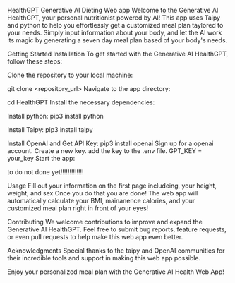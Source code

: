 HealthGPT 
Generative AI Dieting Web app
Welcome to the Generative AI HealthGPT, your personal nutritionist powered by AI! This app uses Taipy and python to help you effortlessly get a customized meal plan taylored to your needs. Simply input information about your body, and let the AI work its magic by generating a seven day meal plan based of your body's needs.

Getting Started
Installation
To get started with the Generative AI HealthGPT, follow these steps:

Clone the repository to your local machine:

git clone <repository_url>
Navigate to the app directory:

cd HealthGPT
Install the necessary dependencies:

Install python:
pip3 install python

Install Taipy:
pip3 install taipy

Install OpenAI and Get API Key:
pip3 install openai
Sign up for a openai account.
Create a new key.
add the key to the .env file.
GPT_KEY = your_key
Start the app:

to do not done yet!!!!!!!!!!!!!


Usage
Fill out your information on the first page includeing, your height, weight, and sex
Once you do that you are done! The web app will automatically calculate your BMI, mainanence calories, and your customized meal plan right in front of your eyes!


Contributing
We welcome contributions to improve and expand the Generative AI HealthGPT. Feel free to submit bug reports, feature requests, or even pull requests to help make this web app even better.

Acknowledgments
Special thanks to the taipy and OpenAI  communities for their incredible tools and support in making this web app possible.

Enjoy your personalized meal plan with the Generative AI Health Web App!